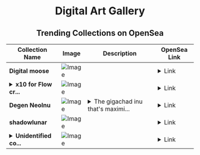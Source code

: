 <div align="center">

# Digital Art Gallery

## Trending Collections on OpenSea

| Collection Name                       | Image                                                                                     | Description                       | OpenSea Link                                                                                          |
|---------------------------------------|-------------------------------------------------------------------------------------------|-----------------------------------|--------------------------------------------------------------------------------------------------------|
| **Digital moose** | ![Image](https://i.seadn.io/s/raw/files/9a26e4194bd7b3f3dde86a33302ca557.jpg?w=500&auto=format?w=200&auto=format) |  | <details><summary>Link</summary>[Digital moose](https://opensea.io/collection/digital-moose)</details> |
| **<details><summary>x10 for Flow cr...</summary>x10 for Flow crossmint</details>** | ![Image](https://i.seadn.io/s/raw/files/7bcbf10ecd248f5d90a12dae1ca47078.png?w=500&auto=format?w=200&auto=format) |  | <details><summary>Link</summary>[x10 for Flow crossmint](https://opensea.io/collection/x10-for-flow-crossmint)</details> |
| **Degen NeoInu** | ![Image](https://i.seadn.io/s/raw/files/755e03196b30d6a1fc9b96de11a1fadd.jpg?w=500&auto=format?w=200&auto=format) | <details><summary>The gigachad inu that's maximi...</summary>The gigachad inu that's maximizing web3</details> | <details><summary>Link</summary>[Degen NeoInu](https://opensea.io/collection/degen-neoinu)</details> |
| **shadowlunar** | ![Image](https://i.seadn.io/s/raw/files/6078523fb48c9845490ef3a1ea0c06ef.png?w=500&auto=format?w=200&auto=format) |  | <details><summary>Link</summary>[shadowlunar](https://opensea.io/collection/shadowlunar)</details> |
| **<details><summary>Unidentified co...</summary>Unidentified contract 3511ecff-9b67-4f18-b513-88186d40699a</details>** | ![Image](https://i.seadn.io/s/raw/files/6b3f01b6c99c31fbb1ab4db91668c725.jpg?w=500&auto=format?w=200&auto=format) |  | <details><summary>Link</summary>[Unidentified contract 3511ecff-9b67-4f18-b513-88186d40699a](https://opensea.io/collection/unidentified-contract-3511ecff-9b67-4f18-b513-8818)</details> |

</div>